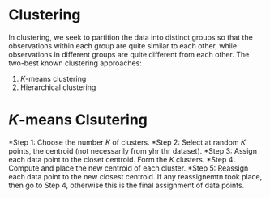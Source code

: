 Clustering
================

In clustering, we seek to partition the data into distinct groups so that the observations within each group are quite similar to each other, while observations in different groups are quite different from each other. The two-best known clustering approaches:

1.  *K*-means clustering
2.  Hierarchical clustering

# *K*-means Clsutering

*Step 1: Choose the number *K* of clusters. *Step 2: Select at random *K* points, the centroid (not necessarily from yhr thr dataset). *Step 3: Assign each data point to the closet centroid. Form the *K* clusters. *Step 4: Compute and place the new centroid of each cluster. \*Step 5: Reassign each data point to the new closest centroid. If any reassignemtn took place, then go to Step 4, otherwise this is the final assignment of data points.
